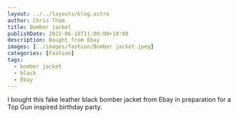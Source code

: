 ```yaml
---
layout: ../../layouts/blog.astro
author: Chris Tham
title: Bomber jacket
publishDate: 2022-06-18T11:00:00+10:00
description: Bought from Ebay
images: [../images/fashion/Bomber jacket.jpeg]
categories: [Fashion]
tags:
  - bomber jacket
  - black
  - Ebay
---
```


I bought this fake leather black bomber jacket from Ebay in preparation for
a Top Gun inspired birthday party.
